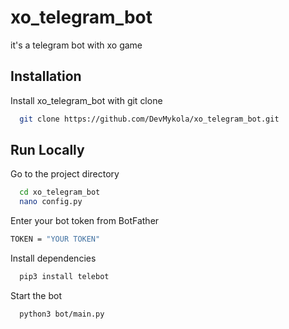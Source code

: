 # xo_telegram_bot

it's a telegram bot with xo game

## Installation

Install xo_telegram_bot with git clone

```bash
  git clone https://github.com/DevMykola/xo_telegram_bot.git
```
    
## Run Locally

Go to the project directory

```bash
  cd xo_telegram_bot
  nano config.py
```

Enter your bot token from BotFather

```bash
TOKEN = "YOUR TOKEN"
```

Install dependencies

```bash
  pip3 install telebot
```

Start the bot

```bash
  python3 bot/main.py
```


